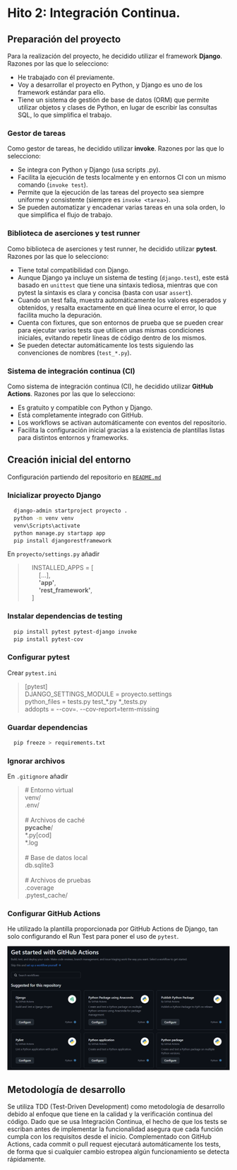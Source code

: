 # Hito 2: Integración Continua.

## Preparación del proyecto
Para la realización del proyecto, he decidido utilizar el framework **Django**. Razones por las que lo selecciono:

* He trabajado con él previamente.
* Voy a desarrollar el proyecto en Python, y Django es uno de los framework estándar para ello.
* Tiene un sistema de gestión de base de datos (ORM) que permite utilizar objetos y clases de Python, en lugar de escribir las consultas SQL, lo que simplifica el trabajo.

### Gestor de tareas
Como gestor de tareas, he decidido utilizar **invoke**. Razones por las que lo selecciono:

* Se integra con Python y Django (usa scripts .py).
* Facilita la ejecución de tests localmente y en entornos CI con un mismo comando (`invoke test`).
* Permite que la ejecución de las tareas del proyecto sea siempre uniforme y consistente (siempre es `invoke <tarea>`).
* Se pueden automatizar y encadenar varias tareas en una sola orden, lo que simplifica el flujo de trabajo.

### Biblioteca de aserciones y test runner
Como biblioteca de aserciones y test runner, he decidido utilizar **pytest**. Razones por las que lo selecciono:

* Tiene total compatibilidad con Django.
* Aunque Django ya incluye un sistema de testing (`django.test`), este está basado en `unittest` que tiene una sintaxis tediosa, mientras que con pytest la sintaxis es clara y concisa (basta con usar `assert`).
* Cuando un test falla, muestra automáticamente los valores esperados y obtenidos, y resalta exactamente en qué línea ocurre el error, lo que facilita mucho la depuración.
* Cuenta con fixtures, que son entornos de prueba que se pueden crear para ejecutar varios tests que utilicen unas mismas condiciones iniciales, evitando repetir líneas de código dentro de los mismos.
* Se pueden detectar automáticamente los tests siguiendo las convenciones de nombres (`test_*.py`).

### Sistema de integración continua (CI)
Como sistema de integración continua (CI), he decidido utilizar **GitHub Actions**. Razones por las que lo selecciono:

* Es gratuito y compatible con Python y Django.
* Está completamente integrado con GitHub.
* Los workflows se activan automáticamente con eventos del repositorio.
* Facilita la configuración inicial gracias a la existencia de plantillas listas para distintos entornos y frameworks.

## Creación inicial del entorno

Configuración partiendo del repositorio en [`README.md`](../README.md)

### Inicializar proyecto Django
```bash
  django-admin startproject proyecto .
  python -m venv venv
  venv\Scripts\activate
  python manage.py startapp app
  pip install djangorestframework
```
En `proyecto/settings.py` añadir <br>
>&nbsp;&nbsp;&nbsp;&nbsp;INSTALLED_APPS = [ <br>
>&nbsp;&nbsp;&nbsp;&nbsp;&nbsp;&nbsp;&nbsp;&nbsp;[...], <br>
>&nbsp;&nbsp;&nbsp;&nbsp;&nbsp;&nbsp;&nbsp;&nbsp;**'app'**, <br>
>&nbsp;&nbsp;&nbsp;&nbsp;&nbsp;&nbsp;&nbsp;&nbsp;**'rest_framework'**, <br>
>&nbsp;&nbsp;&nbsp;&nbsp;]

### Instalar dependencias de testing
```bash
  pip install pytest pytest-django invoke
  pip install pytest-cov
```
### Configurar pytest
Crear `pytest.ini`
>[pytest]<br>
>DJANGO_SETTINGS_MODULE = proyecto.settings<br>
>python_files = tests.py test_*.py *_tests.py<br>
>addopts = --cov=. --cov-report=term-missing<br>

### Guardar dependencias
```bash
  pip freeze > requirements.txt
```

### Ignorar archivos
En `.gitignore` añadir <br>
> \# Entorno virtual<br>
> venv/<br>
> .env/<br>
> <br>
> \# Archivos de caché<br>
> __pycache__/<br>
> *.py[cod]<br>
> *.log<br>
> <br>
> \# Base de datos local<br>
> db.sqlite3<br>
> <br>
> \# Archivos de pruebas<br>
> .coverage<br>
> .pytest_cache/<br>

### Configurar GitHub Actions
He utilizado la plantilla proporcionada por GitHub Actions de Django, tan solo configurando el Run Test para poner el uso de `pytest`.
<p align="center">
  <img src="./imagenes/github-actions.png" alt="Plantillas GitHub Actions" width="600"/>
</p>

## Metodología de desarrollo
Se utiliza TDD (Test-Driven Development) como metodología de desarrollo debido al enfoque que tiene en la calidad y la verificación continua del código. Dado que se usa Integración Continua, el hecho de que los tests se escriban antes de implementar la funcionalidad asegura que cada función cumpla con los requisitos desde el inicio. Complementado con GitHub Actions, cada commit o pull request ejecutará automáticamente los tests, de forma que si cualquier cambio estropea algún funcionamiento se detecta rápidamente.






